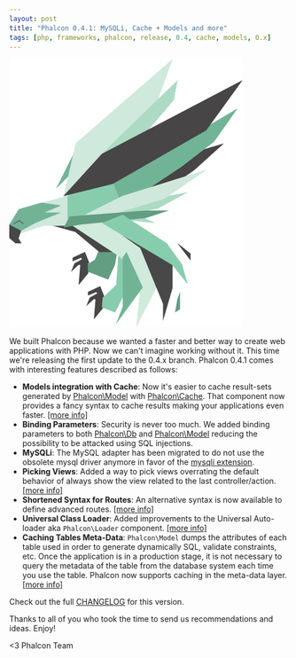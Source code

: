 ```yaml
---
layout: post
title: "Phalcon 0.4.1: MySQLi, Cache + Models and more"
tags: [php, frameworks, phalcon, release, 0.4, cache, models, 0.x]
---
```


![Phalcon](assets/files/2012-06-14-phalcon-green.jpg)

We built Phalcon because we wanted a faster and better way to create web applications with PHP. Now we can't imagine working without it. This time we're releasing the first update to the 0.4.x branch. Phalcon 0.4.1 comes with interesting features described as follows:

<!--more-->
- **Models integration with Cache**: Now it's easier to cache result-sets generated by [Phalcon\Model](https://docs.phalconphp.com/en/latest/reference/models/html) with [Phalcon\Cache](https://docs.phalconphp.com/en/latest/reference/cache.html). That component now provides a fancy syntax to cache results making your applications even faster. [[more info]](https://docs.phalconphp.com/en/latest/reference/models-cache.html)
- **Binding Parameters**: Security is never too much. We added binding parameters to both [Phalcon\Db](https://docs.phalconphp.com/en/latest/reference/db.html#binding-parameters) and [Phalcon\Model](https://docs.phalconphp.com/en/latest/reference/models.html#binding-parameters) reducing the possibility to be attacked using SQL injections.
- **MySQLi**: The MySQL adapter has been migrated to do not use the obsolete mysql driver anymore in favor of the [mysqli extension](http://www.php.net/manual/en/book.mysqli.php).
- **Picking Views**: Added a way to pick views overrating the default behavior of always show the view related to the last controller/action. [[more info]](https://docs.phalconphp.com/en/latest/reference/views.html#picking-views)
- **Shortened Syntax for Routes**: An alternative syntax is now available to define advanced routes. [[more info]](https://docs.phalconphp.com/en/latest/reference/routing.html#short-syntax)
- **Universal Class Loader**: Added improvements to the Universal Auto-loader aka `Phalcon\Loader` component. [[more info]](https://docs.phalconphp.com/en/latest/reference/loader.html) 
- **Caching Tables Meta-Data**: `Phalcon\Model` dumps the attributes of each table used in order to generate dynamically SQL, validate constraints, etc. Once the application is in a production stage, it is not necessary to query the metadata of the table from the database system each time you use the table. Phalcon now supports caching in the meta-data layer. [[more info]](https://docs.phalconphp.com/en/latest/reference/models-cache.html)

Check out the full [CHANGELOG](https://github.com/phalcon/cphalcon/blob/master/CHANGELOG) for this version.

Thanks to all of you who took the time to send us recommendations and ideas. Enjoy!

<3 Phalcon Team